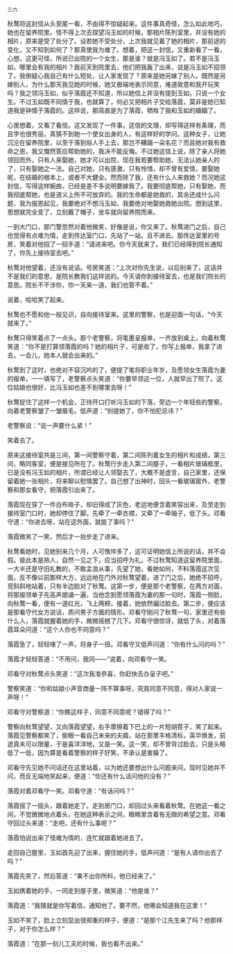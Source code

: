     三六 

   秋鹜将这封信从头至尾一看，不由得不惊疑起来。这件事真奇怪，怎么如此地巧，她也在留养院里。怪不得上次去探望冯玉如的时候，那相片陈列室里，并没有她的相片，原来是受了处分了。设若她不受处分，上次我就见着了她的相片，那前途的变化，又不知到如何了？那真使我为难了。想着，把这一封信，又重新看了一看，心想，这更可怪，所说已出院的一个女生，那是谁？就是冯玉如了。若不是冯玉如，哪里会有我的相片？我前天到院里去，他们把我轰了出来，说是冯玉如不招领了，我倒疑心我自己有什么短处，让人家发现了？原来是她另嫁了别人。既然是另嫁别人，为什么那天我见她的时候，她又极端地表示同意，难道故意和我开玩笑吗？我之领冯玉如，似乎落霞还不知道，所以她信上并没有提到玉如，只说一个女生。不过玉如既不同情于我，也就算了，何必又把相片子交给落霞，莫非是她已知道我是钟情于落霞的。这样说，那简直是为了落霞，牺牲了我和玉如的婚姻了。

   心里想着，又看了看信。这又发现了一件事，这信的文理，却写得这样有条理，而且字也很秀丽，真猜不到她一个使女出身的人，有这样好的学问。这种女子，让她沉沦在留养院里，以至于落到俗人手上去，那岂不糟蹋一朵名花？而且她对我有救命之恩，我又慨然答应帮助她的，我决不能反悔。不过她这信上说，除了亲人将她领回而外，只有人来娶她，她才可以出院，现在我若要帮助她，无法认她亲人的了，只有娶她之一法。自己对她，只有感激，只有怜惜，却不曾有爱情，要娶她呢，在结婚的根本上，或者不大健全。然而除了我，还有什么人来救她？而况她这封信，写得这样婉曲，已经是差不多说明要嫁我了。我要彻底帮她，只有娶她，而我彻底帮她，也是道义上所不可放弃的。我的生命都是她救的，其余还成什么问题，我为报恩起见，我要绝对不想冯玉如，我要绝对地娶她救她出院。想到这里，思想就完全变了，立刻戴了帽子，坐车就向留养院而来。

   一到大门口，那门警忽然对着他微笑，好像是说，你又来了。秋鹜进门之后，自己也觉得有点难为情，走到传达室门口，先站了一站，且不进去。那传达室里的号房，笑着对他招了一招手道：“请进来吧。你今天就来了。我们已经得到院长通知了，你先上接待室去吧。”

   秋鹜对他望着，还没有说话。号房笑道：“上次对你先生说，以后别来了，这话并不是我们的意思，是院长教我们这样说的。今天请你到接待室去，也是我们院长的意思。院长不干涉你，你一天来一道，我们也管不着。”

   说着，哈哈笑了起来。

   秋鹜也不愿和他一般见识，自向接待室来。这里的警察，也是迎面一句话，“今天就来了。”

   秋鹜只得笑着点了一点头。那个老警察，将笔墨呈报单，一齐放到桌上，向着秋鹜笑道：“你不是打算领落霞的吗？她的相片子，可是收了，你写上报单，我拿了进去，一会儿，她本人就会出来的。”

   秋鹜到了这时，也绝对不容沉吟的了，便提了笔将职业年岁，及愿领女生落霞为妻的报单，一一填写了，老警察点头笑道：“你要早领这一位，人就早出了院了。这位姑娘也很好，比冯玉如也差不到哪里去呀！”

   秋鹜捉住了这样一个机会，正待开口打听冯玉如的下落，旁边一个年轻些的警察，向着老警察皱了一皱眉毛，低声道：“别提她了，你不怕犯忌讳？”

   老警察说：“说一声要什么紧！”

   笑着去了。

   原来这接待室共是三间，第一间警察守着，第二间陈列着女生的相片和成绩，第三间，略同客室，便是接见所在了。秋鹜行步走入第二间屋子，一看相片玻璃框里，已是没有冯玉如的相片，所谓已经让人领娶去了，大概不是虚言，自己家里，还保留着她一张相片，将来聊以慰情罢了。自己想了出神时，回头一看玻璃窗外，老警察和那女看守，把落霞引出来了。

   落霞现在穿了一件白布褂子，却旧得成了灰色，老远地便含着笑容出来，及至走到接待室门口时，她却停住了脚，先牵了一牵衣襟，又牵了一牵袖子，低了头。邓看守道：“你进去呀，站在这外面，就能了事吗？”

   落霞微笑了一笑，然后才一抬步走了进来。

   秋鹜看她时，见她别来几个月，人可憔悴多了，这可证明她信上所说的话，并不会假。彼此本是熟人，自然一见之下，应当招呼为礼。不过秋鹜知道这留养院里面，一大半还是守旧礼教的，不敢孟浪从事，先望了她，看她如何，不料落霞这次见面，反不像以前那样大方，远远地在门外对秋鹜望着，进了门之后，她绝不招呼，竞斜斜地站着，只有半边脸对了秋鹜。这第一步，便是那个老警察，在两方对面，将那报领单子先高声朗诵一遍，当他念到愿领落霞为妻的那一句时，落霞一侧脸，向秋鹜一看，便有一道红光，飞上两颊，接着，她依然偏过脸去。第二步，便应该是那看守代女方说话，质问男子方面的情形。邓看守刚问了秋鹜一句，家里还有些什么人，落霞就握着她的手，微微摇撼了几下。邓看守很惊讶，就低了头，对着落霞耳朵问道：“这个人你也不同意吗？”

   落霞急了，轻轻嗐了一声，将身子一扭。邓看守又低声问道：“你有什么问的吗？”

   落霞才轻轻答道：“不用问，我同——”说着，向邓看守一笑。

   邓看守对秋鹜点头笑道：“这次我准恭喜，你赶快去办呈子吧。”

   警察笑道：“你和姑娘小声音商量一阵不算事呀，究竟同意不同意，得对人家说一声呀！”

   邓看守对警察道：“你瞧这样子，同意不同意呢？错得了吗？”

   警察向秋鹜望望，又向落霞望望，右手摩擦着下巴上的一片短胡茬子，笑了起来。落霞见警察都笑了，偷眼一看自己未来的夫婿，站在那里丰格清标，英华焕发，前途真未可以限量，于是喜洋洋地，又是一笑。这一笑，却不曾背过脸去，只是头略低了一低，因为算是看着警察的样子好笑，不承认是害臊了。

   邓看守先见她不问话还在这里站着，以为她还要想出什么问题来问，现时见她并不问，而反无端地笑起来，便道：“你还有什么话问他的没有？”

   落霞对着邓看守一笑。邓看守道：“有话问吗？”

   落霞摇了一摇头，跟着她走了。走到房门口，却回过头来看着秋鹜。在她这一看之间，不觉微微地点着头，在她这种表示之间，眼睛里含着有无限的希望之意。邓看守回过头来道：“走吧，还有什么事呢？”

   落霞怕说出来了怪难为情的，连忙就跟着她进去了。

   走回自己屋里，玉如首先迎了出来，握住她的手，低声问道：“是有人请你出去了吗？”

   落霞先笑了，然后答道：“果不出你所料，他已经来了。”

   玉如携着她的手，一同走到屋子里，微笑道：“他是谁？”

   落霞道：“我猜就是你写着信，通知他了。要不然，他哪会知道我在这里！”

   玉如不笑了，脸上立刻显出很郑重的样子，便道：“是那个江先生来了吗？他那样子，对于你怎么样？”

   落霞道：“在那一刻儿工夫的时候，我也看不出来。”

